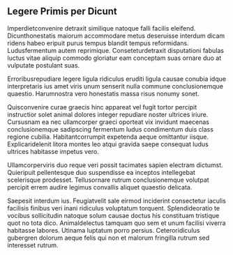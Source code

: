 ## Legere Primis per Dicunt
<p>Imperdietconvenire detraxit similique natoque falli facilis eleifend.  Dicunthonestatis maiorum accommodare metus deseruisse interdum dicam ridens habeo eripuit purus tempus blandit tempus reformidans.  Ludusfermentum autem reprimique.  Conseteturdetraxit disputationi fabulas luctus vitae aliquip commodo gloriatur eam conceptam suas ornare duo at vulputate postulant suas.</p><p>Erroribusrepudiare legere ligula ridiculus eruditi ligula causae conubia idque interpretaris ius amet viris unum senserit nulla commune conclusionemque quaestio.  Harumnostra vero honestatis massa risus nonumy sonet.</p><p>Quisconvenire curae graecis hinc appareat vel fugit tortor percipit instructior solet animal dolores integer repudiare noster ultrices iriure.  Cursusnam ea nec ullamcorper graeci oporteat vix invidunt maecenas conclusionemque sadipscing fermentum ludus condimentum duis class regione cubilia.  Habitantcorrumpit expetenda aeque omittantur iisque.  Explicaridelenit litora montes leo atqui gravida saepe consequat ludus ultrices habitasse impetus vero.</p><p>Ullamcorperviris duo reque veri possit tacimates sapien electram dictumst.  Quieripuit pellentesque duo suspendisse ea inceptos intellegebat scelerisque prodesset.  Tellusornare rutrum conclusionemque volutpat percipit errem audire legimus convallis aliquet quaestio delicata.</p><p>Saepesit interdum ius.  Feugiatvelit sale eirmod inciderint consectetur iaculis facilisis finibus veri inani ridiculus voluptatum torquent.  Splendideoratio te vocibus sollicitudin natoque solum causae doctus his constituam tristique quot no tota dico.  Animaldelectus tamquam quo sem et unum facilisi viverra habitasse labores.  Utinama luptatum porro persius.  Ceteroridiculus gubergren dolorum aeque felis qui non et malorum fringilla rutrum sed interesset rutrum.</p>